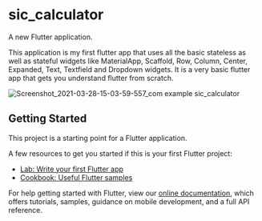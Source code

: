 # sic_calculator

A new Flutter application.

This application is my first flutter app that uses all the basic stateless as well as stateful widgets like MaterialApp, Scaffold, Row, Column, Center, Expanded, Text, Textfield and Dropdown widgets. It is a very basic flutter app that gets you understand flutter from scratch.

![Screenshot_2021-03-28-15-03-59-557_com example sic_calculator](https://user-images.githubusercontent.com/32640080/112748408-03d68e00-8fd9-11eb-827a-ad55108aa6be.jpg)



## Getting Started

This project is a starting point for a Flutter application.

A few resources to get you started if this is your first Flutter project:

- [Lab: Write your first Flutter app](https://flutter.dev/docs/get-started/codelab)
- [Cookbook: Useful Flutter samples](https://flutter.dev/docs/cookbook)

For help getting started with Flutter, view our
[online documentation](https://flutter.dev/docs), which offers tutorials,
samples, guidance on mobile development, and a full API reference.
